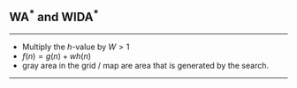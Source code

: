 ## WA$^*$ and WIDA$^*$
---
- Multiply the $h$-value by $W > 1$
- $f(n) = g(n) + wh(n)$
- gray area in the grid / map are area that is generated by the search.
---

